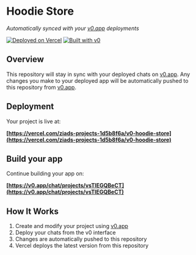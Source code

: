 # Hoodie Store

*Automatically synced with your [v0.app](https://v0.app) deployments*

[![Deployed on Vercel](https://img.shields.io/badge/Deployed%20on-Vercel-black?style=for-the-badge&logo=vercel)](https://vercel.com/ziads-projects-1d5b8f6a/v0-hoodie-store)
[![Built with v0](https://img.shields.io/badge/Built%20with-v0.app-black?style=for-the-badge)](https://v0.app/chat/projects/vsTIEGQBeCT)

## Overview

This repository will stay in sync with your deployed chats on [v0.app](https://v0.app).
Any changes you make to your deployed app will be automatically pushed to this repository from [v0.app](https://v0.app).

## Deployment

Your project is live at:

**[https://vercel.com/ziads-projects-1d5b8f6a/v0-hoodie-store](https://vercel.com/ziads-projects-1d5b8f6a/v0-hoodie-store)**

## Build your app

Continue building your app on:

**[https://v0.app/chat/projects/vsTIEGQBeCT](https://v0.app/chat/projects/vsTIEGQBeCT)**

## How It Works

1. Create and modify your project using [v0.app](https://v0.app)
2. Deploy your chats from the v0 interface
3. Changes are automatically pushed to this repository
4. Vercel deploys the latest version from this repository
